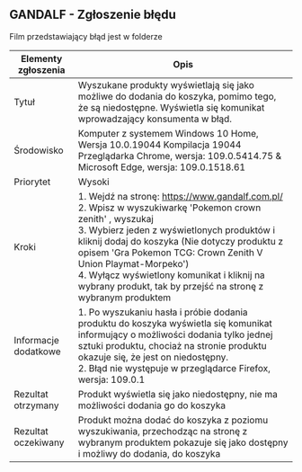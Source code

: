 ## GANDALF - Zgłoszenie błędu

Film przedstawiający błąd jest w folderze


| Elementy zgłoszenia | Opis |
| -------------------------------- |  -------------------------------- |
| Tytuł | Wyszukane produkty wyświetlają się jako możliwe do dodania do koszyka, pomimo tego, że są niedostępne. Wyświetla się komunikat wprowadzający konsumenta w błąd. |
| Środowisko | Komputer z systemem Windows 10 Home, Wersja	10.0.19044 Kompilacja 19044 <br> Przeglądarka Chrome, wersja: 109.0.5414.75 & Microsoft Edge, wersja: 109.0.1518.61|
| Priorytet	| Wysoki |
| Kroki| 1. Wejdź na stronę: https://www.gandalf.com.pl/ <br> 2. Wpisz w wyszukiwarkę 'Pokemon crown zenith' , wyszukaj <br> 3. Wybierz jeden z wyświetlonych produktów i kliknij dodaj do koszyka (Nie dotyczy produktu z opisem 'Gra Pokemon TCG: Crown Zenith V Union Playmat-Morpeko') <br> 4. Wyłącz wyświetlony komunikat i kliknij na wybrany produkt, tak by przejść na stronę z wybranym produktem <br> |
| Informacje dodatkowe | 1. Po wyszukaniu hasła i próbie dodania produktu do koszyka wyświetla się komunikat informujący o możliwości dodania tylko jednej sztuki produktu, chociaż na stronie produktu okazuje się, że jest on niedostępny. <br>2. Błąd nie występuje w przeglądarce Firefox, wersja: 109.0.1 |
| Rezultat otrzymany | Produkt wyświetla się jako niedostępny, nie ma możliwości dodania go do koszyka |
| Rezultat oczekiwany |	Produkt można dodać do koszyka z poziomu wyszukiwania, przechodząc na stronę z wybranym produktem pokazuje się jako dostępny i możliwy do dodania, do koszyka |